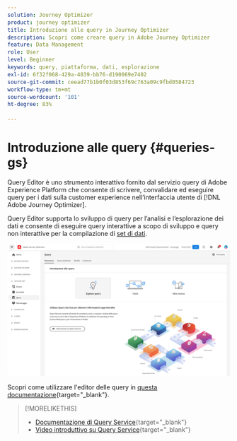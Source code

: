 ```yaml
---
solution: Journey Optimizer
product: journey optimizer
title: Introduzione alle query in Journey Optimizer
description: Scopri come creare query in Adobe Journey Optimizer
feature: Data Management
role: User
level: Beginner
keywords: query, piattaforma, dati, esplorazione
exl-id: 6f32f068-429a-4039-bb76-d190069e7402
source-git-commit: ceead77b1b0f03d853f69c763a09c9fbd0584723
workflow-type: tm+mt
source-wordcount: '101'
ht-degree: 83%

---
```


# Introduzione alle query {#queries-gs}

Query Editor è uno strumento interattivo fornito dal servizio query di Adobe Experience Platform che consente di scrivere, convalidare ed eseguire query per i dati sulla customer experience nell’interfaccia utente di [!DNL Adobe Journey Optimizer].

Query Editor supporta lo sviluppo di query per l’analisi e l’esplorazione dei dati e consente di eseguire query interattive a scopo di sviluppo e query non interattive per la compilazione di [set di dati](get-started-datasets.md).

![](assets/queries-home.png)

Scopri come utilizzare l&#39;editor delle query in [questa documentazione](https://experienceleague.adobe.com/docs/experience-platform/query/ui/user-guide.html?lang=it){target="_blank"}.

>[!MORELIKETHIS]
>
>* [Documentazione di Query Service](https://experienceleague.adobe.com/docs/experience-platform/query/home.html?lang=it){target="_blank"}
>* [Video introduttivo su Query Service](https://experienceleague.adobe.com/docs/platform-learn/tutorials/queries/understanding-query-service.html?lang=it){target="_blank"}
